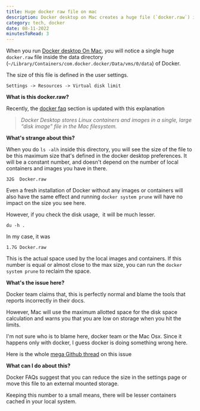 ```yaml
---
title: Huge docker raw file on mac
description: Docker desktop on Mac creates a huge file (`docker.raw`) in it's data folder. I spent some time in unravelling the mystery, so documenting for future me.
category: tech, docker
date: 08-11-2022
minutesToRead: 3
---
```


When you run [Docker desktop On Mac](https://www.docker.com/products/docker-desktop/), you will notice a single huge `docker.raw` file inside the data directory (`~/Library/Containers/com.docker.docker/Data/vms/0/data`) of Docker.

The size of this file is defined in the user settings.

`Settings -> Resources -> Virtual disk limit`

**What is this docker.raw?**

Recently, the [docker faq](https://docs.docker.com/desktop/faqs/macfaqs/#where-does-docker-desktop-store-linux-containers-and-images) section is updated with this explanation

> _Docker Desktop stores Linux containers and images in a single, large “disk image” file in the Mac filesystem._

**What's strange about this?**

When you do `ls -alh` inside this directory, you will see the size of the file to be this maximum
size that's defined in the docker desktop preferences. It will be a constant number, and doesn't depend on the number of local containers and images you have in there.

```shell
32G  Docker.raw
```

Even a fresh installation of Docker without any images or containers will also have the same effect and running `docker system prune` will have no impact on the size you see here.

However, if you check the disk usage,  it will be much lesser.

`du -h .`

In my case, it was

```shell
1.7G Docker.raw
```

This is the actual space used by the local images and containers. If this number is equal or almost close to the max size, you can run the `docker system prune` to reclaim the space.

**What's the issue here?**

Docker team claims that, this is perfectly normal and blame the tools that reports incorrectly in their docs.

However, Mac will use the maximum allotted space for the disk space calculation and warns you that you are low on storage when you hit the limits.

I'm not sure who is to blame here, docker team or the Mac Osx. Since it happens only with docker, I guess docker is doing something wrong here.

Here is the whole [mega Github thread](https://github.com/docker/for-mac/issues/2297) on this issue

**What can I do about this?**

Docker FAQs suggest that you can reduce the size in the settings page or move this file to an external mounted storage.

Keeping this number to a small means, there will be lesser containers cached in your local system.
